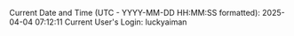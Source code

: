 Current Date and Time (UTC - YYYY-MM-DD HH:MM:SS formatted): 2025-04-04 07:12:11
Current User's Login: luckyaiman
